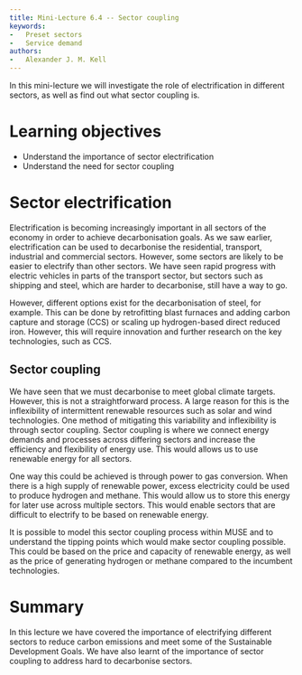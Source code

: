 ```yaml
---
title: Mini-Lecture 6.4 -- Sector coupling
keywords:
-   Preset sectors
-   Service demand
authors:
-   Alexander J. M. Kell
---
```


In this mini-lecture we will investigate the role of electrification in different sectors, as well as find out what sector coupling is. 

# Learning objectives

- Understand the importance of sector electrification
- Understand the need for sector coupling

# Sector electrification

Electrification is becoming increasingly important in all sectors of the economy in order to achieve decarbonisation goals. As we saw earlier, electrification can be used to decarbonise the residential, transport, industrial and commercial sectors. However, some sectors are likely to be easier to electrify than other sectors. We have seen rapid progress with electric vehicles in parts of the transport sector, but sectors such as shipping and steel, which are harder to decarbonise, still have a way to go. 

However, different options exist for the decarbonisation of steel, for example. This can be done by retrofitting blast furnaces and adding carbon capture and storage (CCS) or scaling up hydrogen-based direct reduced iron. However, this will require innovation and further research on the key technologies, such as CCS.

## Sector coupling

We have seen that we must decarbonise to meet global climate targets. However, this is not a straightforward process. A large reason for this is the inflexibility of intermittent renewable resources such as solar and wind technologies. One method of mitigating this variability and inflexibility is through sector coupling. Sector coupling is where we connect energy demands and processes across differing sectors and increase the efficiency and flexibility of energy use. This would allows us to use renewable energy for all sectors.

One way this could be achieved is through power to gas conversion. When there is a high supply of renewable power, excess electricity could be used to produce hydrogen and methane. This would allow us to store this energy for later use across multiple sectors. This would enable sectors that are difficult to electrify to be based on renewable energy. 

It is possible to model this sector coupling process within MUSE and to understand the tipping points which would make sector coupling possible. This could be based on the price and capacity of renewable energy, as well as the price of generating hydrogen or methane compared to the incumbent technologies.

# Summary

In this lecture we have covered the importance of electrifying different sectors to reduce carbon emissions and meet some of the Sustainable Development Goals. We have also learnt of the importance of sector coupling to address hard to decarbonise sectors. 



